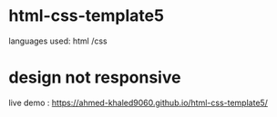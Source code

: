 # html-css-template5
languages used: html /css
# design not responsive
live demo : https://ahmed-khaled9060.github.io/html-css-template5/
